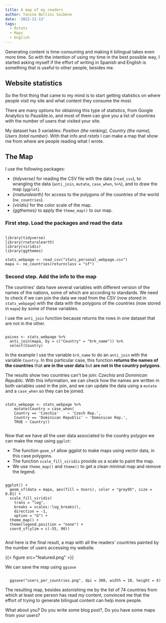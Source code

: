 ```yaml
---
title: A map of my readers
author: Yanina Bellini Saibene
date: '2022-11-13'
tags:
  - Rstats
  - Maps
  - English
---
```


Generating content is time-consuming and making it bilingual takes even more time.  So with the intention of using my time in the best possible way, I started asking myself if the effort of writing in Spanish and English is something that is useful to other people, besides me.

## Website statistics

So the first thing that came to my mind is to start getting statistics on where people visit my site and what content they consume the most. 

There are many options for obtaining this type of statistics, from Google Analytics to Pausible.io, and most of them can give you a list of countries with the number of users that visited your site.   

My dataset has 3 variables: _Position (the ranking), Country (the name), Users (total number)_. With that info and _rstats_ I can make a map that show me from where are people reading what I wrote.


## The Map

I use the following packages:

* _{tidyverse}_ for reading the CSV file with the data (`read_csv`), to wrangling the data (`anti_join`, `mutate`, `case_when`, `%>%`), and to draw the map (`ggplot`).
* _{rnaturalearth}_ for access to the polygons of the countries of the world (`ne_countries`).
* _{viridis}_ for the color scale of the map.
* _{ggthemes}_ to apply the `theme_map()` to our map.

### First step. Load the packages and read the data

``` {r EVAL = FALSE}

library(tidyverse)
library(rnaturalearth)
library(viridis)
library(ggthemes)

stats_webpage <- read_csv("stats_personal_webpage.csv")
mapa <- ne_countries(returnclass = "sf")

```

### Second step. Add the info to the map

The countries' data have several variables with different version of the names of the nations, some of which are according to standards. We need to check if we can join the data we read from the CSV (now stored in `stats_webpage`) with the data with the polygons of the countries (now stored in `mapa`) by some of these variables.


I use the `anti_join` function because returns the rows in one dataset that are not in the other.

``` {r EVAL = FALSE}

paises <- stats_webpage %>%
  anti_join(mapa, by = c("Country" = "brk_name")) %>%
  select(Country)

```

In the example I use the variable `brk_name` to do an `anti_join` with the variable `Country`. In this particular case, this function __returns the names of the countries__ that __are in the user data__ but __are not in the country polygons__. 

The results show two countries can't be join: _Czechia_ and _Dominican Republic_. With this information, we can check how the names are written in both variables used in the join, and we can update the data using a `mutate` and a `case_when` so they can be joined.

``` {r EVAL = FALSE}

stats_webpage <- stats_webpage %>%
    mutate(Country = case_when(
    Country == 'Czechia'	~ 'Czech Rep.', 
    Country == 'Dominican Republic'	~ 'Dominican Rep.', 
    TRUE ~ Country))
    
```

Now that we have all the user data associated to the country polygon we can make the map using `ggplot`:  

* The function `geom_sf` allow ggplot to make maps using vector data, in this case polygons.  
* The function `scale_fill_viridis` provide us a scale to paint the map. 
* We use `theme_map()` and `theme()` to get a clean minimal map and remove the legend.


``` {r EVAL = FALSE}

ggplot() +
  geom_sf(data = mapa, aes(fill = Users), color = "grey95", size = 0.01) +
  scale_fill_viridis(
    trans = "log",
    breaks = scales::log_breaks(),                 
    direction = -1,
    option = "G") +
  theme_map() +
  theme(legend.position = "none") +
  coord_sf(ylim = c(-55, 90))
  
```

And here is the final result, a map with all the readers' countries painted by the number of users accessing my website.

{{< figure src="featured.png" >}}


We can save the map using `ggsave` 

``` {r EVAL = FALSE}

  ggsave("users_per_countries.png", dpi = 300, width = 10, height = 6)

```  

The resulting map, besides astonishing me by the list of 74 countries from which at least one person has read my content, convinced me that the effort of trying to generate bilingual content can help more people.

What about you? Do you write some blog post?, Do you have some maps from your users?
